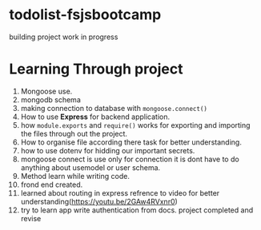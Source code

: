 # todolist-fsjsbootcamp
building project work in progress
# Learning Through project
1. Mongoose use.
2. mongodb schema
3. making connection to database with ```mongoose.connect()```
4. How to use **Express** for backend application.
5. how ```module.exports``` and ```require()``` works for exporting and importing the files through out the project.
6. How to organise file according there task for better understanding.
7. how to use dotenv for hidding our important secrets.
8. mongoose connect is use only for connection it is dont have to do anything about usemodel or user schema.
9. Method learn while writing code.
10. frond end created.
11. learned about routing in express refrence to video for better understanding(https://youtu.be/2GAw4RVxnr0)
12. try to learn app write authentication from docs.
project completed and revise
